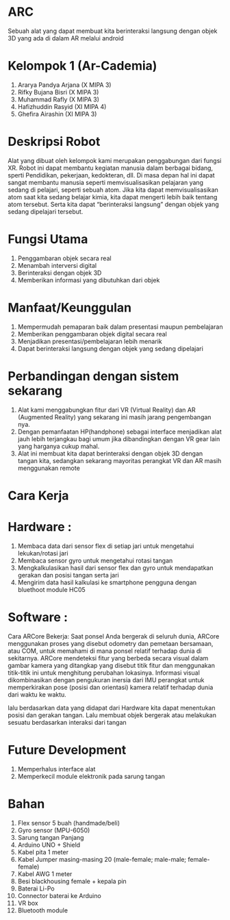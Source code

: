 # ARC
Sebuah alat yang dapat membuat kita berinteraksi langsung dengan objek 3D yang ada di dalam AR melalui android

# Kelompok 1 (Ar-Cademia)
1. Ararya Pandya Arjana (X MIPA 3)
2. Rifky Bujana Bisri (X MIPA 3)
3. Muhammad Rafly (X MIPA 3)
4. Hafizhuddin Rasyid (XI MIPA 4)
5. Ghefira Airashin (XI MIPA 3)

# Deskripsi Robot
  Alat yang dibuat oleh kelompok kami merupakan penggabungan dari fungsi XR. Robot ini
dapat membantu kegiatan manusia dalam berbagai bidang, sperti Pendidikan, pekerjaan,
kedokteran, dll. Di masa depan hal ini dapat sangat membantu manusia seperti
  memvisualisasikan pelajaran yang sedang di pelajari, seperti sebuah atom. Jika kita dapat
memvisualisasikan atom saat kita sedang belajar kimia, kita dapat mengerti lebih baik tentang
atom tersebut. Serta kita dapat “berinteraksi langsung” dengan objek yang sedang dipelajari
tersebut.

# Fungsi Utama
1. Penggambaran objek secara real
2. Menambah interversi digital
3. Berinteraksi dengan objek 3D
4. Memberikan informasi yang dibutuhkan dari objek

# Manfaat/Keunggulan
1. Mempermudah pemaparan baik dalam presentasi maupun pembelajaran
2. Memberikan penggambaran objek digital secara real
3. Menjadikan presentasi/pembelajaran lebih menarik
4. Dapat berinteraksi langsung dengan objek yang sedang dipelajari

# Perbandingan dengan sistem sekarang
1. Alat kami menggabungkan fitur dari VR (Virtual Reality) dan AR (Augmented
Reality) yang sekarang ini masih jarang pengembangan nya.
2. Dengan pemanfaatan HP(handphone) sebagai interface menjadikan alat jauh lebih
terjangkau bagi umum jika dibandingkan dengan VR gear lain yang harganya cukup
mahal.
3. Alat ini membuat kita dapat berinteraksi dengan objek 3D dengan tangan kita,
sedangkan sekarang mayoritas perangkat VR dan AR masih menggunakan remote

# Cara Kerja
# Hardware :
1. Membaca data dari sensor flex di setiap jari untuk mengetahui lekukan/rotasi jari
2. Membaca sensor gyro untuk mengetahui rotasi tangan
3. Mengkalkulasikan hasil dari sensor flex dan gyro untuk mendapatkan gerakan dan
posisi tangan serta jari
4. Mengirim data hasil kalkulasi ke smartphone pengguna dengan bluethoot module
HC05

# Software :
Cara ARCore Bekerja: 
  Saat ponsel Anda bergerak di seluruh dunia, ARCore menggunakan proses yang disebut odometry dan pemetaan bersamaan, atau COM, untuk   memahami di mana ponsel relatif terhadap dunia di sekitarnya. ARCore mendeteksi fitur yang berbeda secara visual dalam gambar kamera      yang ditangkap yang disebut titik fitur dan menggunakan titik-titik ini untuk menghitung perubahan lokasinya. Informasi visual  dikombinasikan dengan pengukuran inersia dari IMU perangkat untuk memperkirakan pose (posisi dan orientasi) kamera relatif terhadap   dunia dari waktu ke waktu.

  lalu berdasarkan data yang didapat dari Hardware kita dapat menentukan posisi dan gerakan tangan. Lalu membuat objek bergerak atau melakukan sesuatu berdasarkan interaksi dari tangan
  
# Future Development
1. Memperhalus interface alat
2. Memperkecil module elektronik pada sarung tangan

# Bahan
1. Flex sensor 5 buah (handmade/beli)
2. Gyro sensor (MPU-6050)
3. Sarung tangan Panjang
4. Arduino UNO + Shield
5. Kabel pita 1 meter
6. Kabel Jumper masing-masing 20 (male-female; male-male; female-female)
7. Kabel AWG 1 meter
8. Besi blackhousing female + kepala pin
9. Baterai Li-Po
10. Connector baterai ke Arduino
11. VR box
12. Bluetooth module
